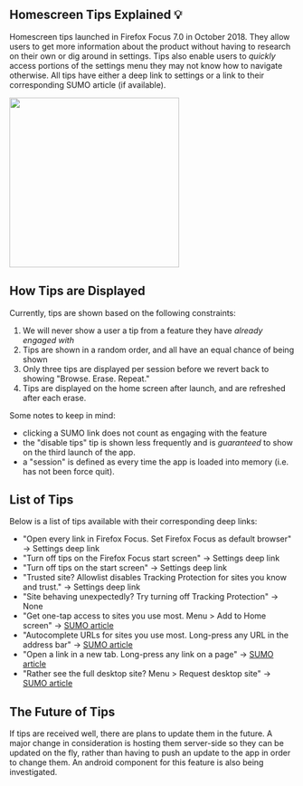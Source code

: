 ## Homescreen Tips Explained 💡

Homescreen tips launched in Firefox Focus 7.0 in October 2018. They allow users to get more information about the product without having to research on their own or dig around in settings. Tips also enable users to _quickly_ access portions of the settings menu they may not know how to navigate otherwise. All tips have either a deep link to settings or a link to their corresponding SUMO article (if available).

<img width="300" src="https://user-images.githubusercontent.com/4400286/43972144-4dbf9508-9c88-11e8-8660-3e16030cdc45.png">

## How Tips are Displayed
Currently, tips are shown based on the following constraints:
1. We will never show a user a tip from a feature they have _already engaged with_
2. Tips are shown in a random order, and all have an equal chance of being shown
3. Only three tips are displayed per session before we revert back to showing "Browse. Erase. Repeat."
4. Tips are displayed on the home screen after launch, and are refreshed after each erase.

Some notes to keep in mind:
* clicking a SUMO link does not count as engaging with the feature
* the "disable tips" tip is shown less frequently and is _guaranteed_ to show on the third launch of the app.
* a "session" is defined as every time the app is loaded into memory (i.e. has not been force quit).

## List of Tips
Below is a list of tips available with their corresponding deep links:

* "Open every link in Firefox Focus. Set Firefox Focus as default browser" -> Settings deep link
* "Turn off tips on the Firefox Focus start screen" -> Settings deep link
* "Turn off tips on the start screen" -> Settings deep link
* "Trusted site? Allowlist disables Tracking Protection for sites you know and trust." -> Settings deep link
* "Site behaving unexpectedly? Try turning off Tracking Protection" -> None
* "Get one-tap access to sites you use most. Menu > Add to Home screen" -> [SUMO article](https://support.mozilla.org/en-US/kb/add-web-page-shortcuts-your-home-screen)
* "Autocomplete URLs for sites you use most. Long-press any URL in the address bar" -> [SUMO article](https://support.mozilla.org/en-US/kb/autocomplete-settings-firefox-focus-address-bar)
* "Open a link in a new tab. Long-press any link on a page" -> [SUMO article](https://support.mozilla.org/en-US/kb/open-new-tab-firefox-focus-android)
* "Rather see the full desktop site? Menu > Request desktop site" -> [SUMO article](https://support.mozilla.org/en-US/kb/switch-desktop-view-firefox-focus-android)

## The Future of Tips
If tips are received well, there are plans to update them in the future. A major change in consideration is hosting them server-side so they can be updated on the fly, rather than having to push an update to the app in order to change them. An android component for this feature is also being investigated.
